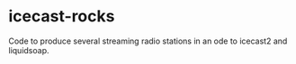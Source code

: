 # icecast-rocks
Code to produce several streaming radio stations in an ode to icecast2 and liquidsoap. 
